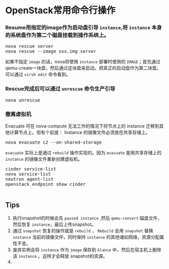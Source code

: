 # OpenStack常用命令行操作

### Resume用指定的image作为启动盘引导 `instance`,将 `instance` 本身的系统盘作为第二个磁盘挂载到操作系统上。
<pre>
nova rescue server
nova rescue --image xxx.img server
</pre>
如果不指定 `image` 的话，nova将使用 `instance` 部署时使用的 `IMAGE`；首先通过qemu-create一块盘，然后通过这块盘来启动，把真正的启动盘作为第二块盘。可以通过 `virsh edit` 命令看到。

### Rescue完成后可以通过 `unrescue` 命令生产引导

<pre>
nova unrescue <server>
</pre>

### 撤离虚拟机

Evacuate 可在 nova-compute 无法工作的情况下将节点上的 instance 迁移到其他计算节点上。但有个前提： Instance 的镜像文件必须放在共享存储上。 

<pre>
nova evacuate c2 --on-shared-storage
</pre>
`evacuate` 实际上是通过 `rebuild` 操作实现的。因为 `evacuate` 是用共享存储上的 `instance` 的镜像文件重新创建虚拟机。

<pre>
cinder service-list
nova service-list
neutron agent-list
openstack endpoint show cinder

</pre>



## Tips

1. 执行snapshot的时候会先 `paused instance` ,然后 `qemu-convert` 磁盘文件，然后恢复 `instance`，最后上传snapshot。
2. 通过 `snapshot` 恢复的操作就是 `rebuild` ， `Rebuild` 会用 `snapshot` 替换 `instance` 当前的镜像文件，同时保持 `instance` 的其他诸如网络，资源分配属性不变。
3. 废弃实例会将 `instance` 作为 `image` 保存到 `Glance` 中，然后在宿主机上删除该 `instance` 。这样才会释放 snapshot的资源。
4. 





